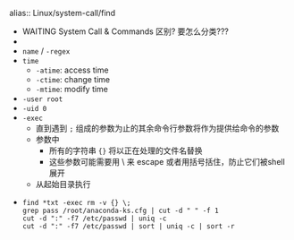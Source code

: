 alias:: Linux/system-call/find
- WAITING System Call & Commands 区别? 要怎么分类???
-
- `name` / `-regex`
- `time`
  - `-atime`: access time
  - `-ctime`: change time
  - `-mtime`: modify time
- `-user root`
- `-uid 0`
- `-exec`
  - 直到遇到 `;` 组成的参数为止的其余命令行参数将作为提供给命令的参数
  - 参数中
    - 所有的字符串 `{}` 将以正在处理的文件名替换
    - 这些参数可能需要用  \\   来 escape   或者用括号括住，防止它们被shell展开
  - 从起始目录执行
- ```shell
  find *txt -exec rm -v {} \;
  grep pass /root/anaconda-ks.cfg | cut -d " " -f 1
  cut -d ":" -f7 /etc/passwd | uniq -c
  cut -d ":" -f7 /etc/passwd | sort | uniq -c | sort -r
  ```